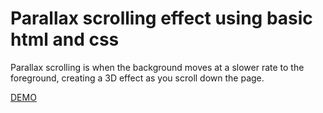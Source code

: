 # Parallax scrolling effect using basic html and css
Parallax scrolling is when the background moves at a slower rate to the foreground, creating a 3D effect as you scroll down the page. 

[DEMO](https://daph3105.github.io/cupcakes/)
